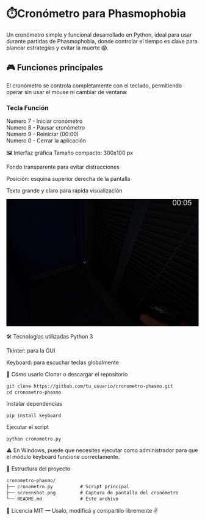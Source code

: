 # ⏱️Cronómetro para Phasmophobia
Un cronómetro simple y funcional desarrollado en Python, ideal para usar durante partidas de Phasmophobia, donde controlar el tiempo es clave para planear estrategias y evitar la muerte 😱.

## 🎮 Funciones principales
El cronómetro se controla completamente con el teclado, permitiendo operar sin usar el mouse ni cambiar de ventana:

### **Tecla	Función**   
Numero 7 - Iniciar cronómetro  
Numero 8	- Pausar cronómetro  
Numero 9 -	Reiniciar (00:00)  
Numero 0 -	Cerrar la aplicación  

🖼️ Interfaz gráfica
Tamaño compacto: 300x100 px

Fondo transparente para evitar distracciones

Posición: esquina superior derecha de la pantalla

Texto grande y claro para rápida visualización



![Screenshot of a comment on a GitHub issue showing an image, added in the Markdown, of an Octocat smiling and raising a tentacle.](https://github.com/GerardoEMontenegro/Cronometro_Phasmo/blob/main/Screenshot.png?raw=true)

🛠️ Tecnologías utilizadas
Python 3

Tkinter: para la GUI

Keyboard: para escuchar teclas globalmente

🚀 Cómo usarlo
Clonar o descargar el repositorio

```
git clone https://github.com/tu_usuario/cronometro-phasmo.git
cd cronometro-phasmo
```
Instalar dependencias

```
pip install keyboard
```
Ejecutar el script

```
python cronometro.py
```
⚠️ En Windows, puede que necesites ejecutar como administrador para que el módulo keyboard funcione correctamente.

📁 Estructura del proyecto
```
cronometro-phasmo/
├── cronometro.py          # Script principal
├── screenshot.png         # Captura de pantalla del cronómetro
└── README.md              # Este archivo
```

📄 Licencia
MIT — Usalo, modificá y compartilo libremente ✌️
